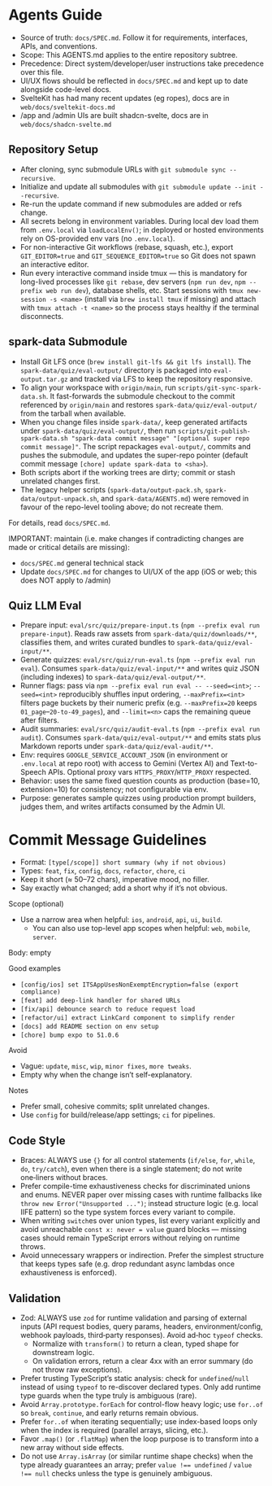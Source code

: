 # Agents Guide

- Source of truth: `docs/SPEC.md`. Follow it for requirements, interfaces, APIs, and conventions.
- Scope: This AGENTS.md applies to the entire repository subtree.
- Precedence: Direct system/developer/user instructions take precedence over this file.
- UI/UX flows should be reflected in `docs/SPEC.md` and kept up to date alongside code-level docs.
- SvelteKit has had many recent updates (eg ropes), docs are in `web/docs/sveltekit-docs.md`
- /app and /admin UIs are built shadcn-svelte, docs are in `web/docs/shadcn-svelte.md`

## Repository Setup

- After cloning, sync submodule URLs with `git submodule sync --recursive`.
- Initialize and update all submodules with `git submodule update --init --recursive`.
- Re-run the update command if new submodules are added or refs change.
- All secrets belong in environment variables. During local dev load them from `.env.local` via `loadLocalEnv()`; in deployed or hosted environments rely on OS-provided env vars (no `.env.local`).
- For non-interactive Git workflows (rebase, squash, etc.), export `GIT_EDITOR=true` and `GIT_SEQUENCE_EDITOR=true` so Git does not spawn an interactive editor.
- Run every interactive command inside tmux — this is mandatory for long-lived processes like `git rebase`, dev servers (`npm run dev`, `npm --prefix web run dev`), database shells, etc. Start sessions with `tmux new-session -s <name>` (install via `brew install tmux` if missing) and attach with `tmux attach -t <name>` so the process stays healthy if the terminal disconnects.

## spark-data Submodule

- Install Git LFS once (`brew install git-lfs && git lfs install`). The `spark-data/quiz/eval-output/` directory is packaged into `eval-output.tar.gz` and tracked via LFS to keep the repository responsive.
- To align your workspace with `origin/main`, run `scripts/git-sync-spark-data.sh`. It fast-forwards the submodule checkout to the commit referenced by `origin/main` and restores `spark-data/quiz/eval-output/` from the tarball when available.
- When you change files inside `spark-data/`, keep generated artifacts under `spark-data/quiz/eval-output/`, then run `scripts/git-publish-spark-data.sh "spark-data commit message" "[optional super repo commit message]"`. The script repackages `eval-output/`, commits and pushes the submodule, and updates the super-repo pointer (default commit message `[chore] update spark-data to <sha>`).
- Both scripts abort if the working trees are dirty; commit or stash unrelated changes first.
- The legacy helper scripts (`spark-data/output-pack.sh`, `spark-data/output-unpack.sh`, and `spark-data/AGENTS.md`) were removed in favour of the repo-level tooling above; do not recreate them.

For details, read `docs/SPEC.md`.

IMPORTANT: maintain (i.e. make changes if contradicting changes are made or critical details are missing):

- `docs/SPEC.md` general technical stack
- Update `docs/SPEC.md` for changes to UI/UX of the app (iOS or web; this does NOT apply to /admin)

## Quiz LLM Eval

- Prepare input: `eval/src/quiz/prepare-input.ts` (`npm --prefix eval run prepare-input`). Reads raw assets from `spark-data/quiz/downloads/**`, classifies them, and writes curated bundles to `spark-data/quiz/eval-input/**`.
- Generate quizzes: `eval/src/quiz/run-eval.ts` (`npm --prefix eval run eval`). Consumes `spark-data/quiz/eval-input/**` and writes quiz JSON (including indexes) to `spark-data/quiz/eval-output/**`.
- Runner flags: pass via `npm --prefix eval run eval -- --seed=<int>`; `--seed=<int>` reproducibly shuffles input ordering, `--maxPrefix=<int>` filters page buckets by their numeric prefix (e.g. `--maxPrefix=20` keeps `01_page`–`20-to-49_pages`), and `--limit=<n>` caps the remaining queue after filters.
- Audit summaries: `eval/src/quiz/audit-eval.ts` (`npm --prefix eval run audit`). Consumes `spark-data/quiz/eval-output/**` and emits stats plus Markdown reports under `spark-data/quiz/eval-audit/**`.
- Env: requires `GOOGLE_SERVICE_ACCOUNT_JSON` (in environment or `.env.local` at repo root) with access to Gemini (Vertex AI) and Text-to-Speech APIs. Optional proxy vars `HTTPS_PROXY`/`HTTP_PROXY` respected.
- Behavior: uses the same fixed question counts as production (base=10, extension=10) for consistency; not configurable via env.
- Purpose: generates sample quizzes using production prompt builders, judges them, and writes artifacts consumed by the Admin UI.

# Commit Message Guidelines

- Format: `[type[/scope]] short summary (why if not obvious)`
- Types: `feat`, `fix`, `config`, `docs`, `refactor`, `chore`, `ci`
- Keep it short (≈ 50–72 chars), imperative mood, no filler.
- Say exactly what changed; add a short why if it’s not obvious.

Scope (optional)

- Use a narrow area when helpful: `ios`, `android`, `api`, `ui`, `build`.
  - You can also use top-level app scopes when helpful: `web`, `mobile`, `server`.

Body: empty

Good examples

- `[config/ios] set ITSAppUsesNonExemptEncryption=false (export compliance)`
- `[feat] add deep-link handler for shared URLs`
- `[fix/api] debounce search to reduce request load`
- `[refactor/ui] extract LinkCard component to simplify render`
- `[docs] add README section on env setup`
- `[chore] bump expo to 51.0.6`

Avoid

- Vague: `update`, `misc`, `wip`, `minor fixes`, `more tweaks`.
- Empty why when the change isn’t self-explanatory.

Notes

- Prefer small, cohesive commits; split unrelated changes.
- Use `config` for build/release/app settings; `ci` for pipelines.

## Code Style

- Braces: ALWAYS use `{}` for all control statements (`if/else`, `for`, `while`, `do`, `try/catch`), even when there is a single statement; do not write one‑liners without braces.
- Prefer compile-time exhaustiveness checks for discriminated unions and enums. NEVER paper over missing cases with runtime fallbacks like `throw new Error("Unsupported ...")`; instead structure logic (e.g. local IIFE pattern) so the type system forces every variant to compile.
- When writing `switch`es over union types, list every variant explicitly and avoid unreachable `const x: never = value` guard blocks — missing cases should remain TypeScript errors without relying on runtime throws.
- Avoid unnecessary wrappers or indirection. Prefer the simplest structure that keeps types safe (e.g. drop redundant async lambdas once exhaustiveness is enforced).

## Validation

- Zod: ALWAYS use `zod` for runtime validation and parsing of external inputs (API request bodies, query params, headers, environment/config, webhook payloads, third‑party responses). Avoid ad‑hoc `typeof` checks.
  - Normalize with `transform()` to return a clean, typed shape for downstream logic.
  - On validation errors, return a clear 4xx with an error summary (do not throw raw exceptions).
- Prefer trusting TypeScript’s static analysis: check for `undefined`/`null` instead of using `typeof` to re-discover declared types. Only add runtime type guards when the type truly is ambiguous (rare).
- Avoid `Array.prototype.forEach` for control-flow heavy logic; use `for..of` so `break`, `continue`, and early returns remain obvious.
- Prefer `for..of` when iterating sequentially; use index-based loops only when the index is required (parallel arrays, slicing, etc.).
- Favor `.map()` (or `.flatMap`) when the loop purpose is to transform into a new array without side effects.
- Do not use `Array.isArray` (or similar runtime shape checks) when the type already guarantees an array; prefer `value !== undefined` / `value !== null` checks unless the type is genuinely ambiguous.
